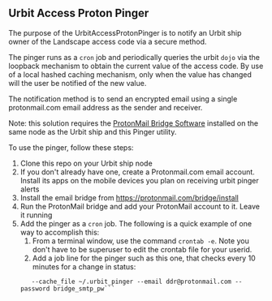 ## Urbit Access Proton Pinger

The purpose of the UrbitAccessProtonPinger is to notify an Urbit ship owner of the Landscape access code via a secure method.

The pinger runs as a `cron` job and periodically queries the urbit `dojo` via the loopback mechanism to obtain the current value of the access code. By use of a local hashed caching mechanism, only when the value has changed will the user be notified of the new value.

The notification method is to send an encrypted email using a single protonmail.com email address as the sender and receiver.

Note: this solution requires the [ProtonMail Bridge Software](https://protonmail.com/bridge/install) installed on the same node as the Urbit ship and this Pinger utility.

To use the pinger, follow these steps:
1) Clone this repo on your Urbit ship node
2) If you don't already have one, create a Protonmail.com email account. Install its apps on the mobile devices you plan on receiving urbit pinger alerts
3) Install the email bridge from  https://protonmail.com/bridge/install
4) Run the ProtonMail bridge and add your ProtonMail account to it. Leave it running
5) Add the pinger as a `cron` job. The following is a quick example of one way to accomplish this:
     1) From a terminal window, use the command `crontab -e`. Note you don't have to be superuser to edit the crontab file for your userid.
     2) Add a job line for the pinger such as this one, that checks every 10 minutes for a change in status:
     ```0,10,20,30,40,50 * * * * /home/user/urbit/git/UrbitAccessProtonPinger/UrbitAccessProtonPinger.py
        --cache_file ~/.urbit_pinger --email ddr@protonmail.com --password bridge_smtp_pw```
    
      